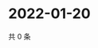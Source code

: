 # 2022-01-20

共 0 条

<!-- BEGIN WEIBO -->
<!-- 最后更新时间 Thu Jan 20 2022 08:38:07 GMT+0800 (China Standard Time) -->

<!-- END WEIBO -->
